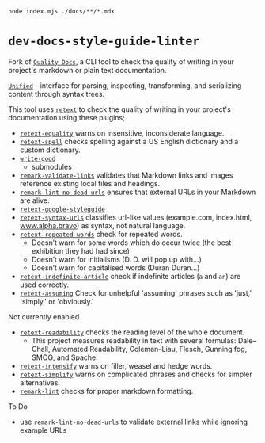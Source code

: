 `node index.mjs ./docs/**/*.mdx`

# `dev-docs-style-guide-linter`

Fork of [`Quality Docs`](https://github.com/sparkartgroup/quality-docs), a CLI tool to check the quality of writing in your project's markdown or plain text documentation.

[`Unified`](https://github.com/unifiedjs/unified) - interface for parsing, inspecting, transforming, and serializing content through syntax trees.

This tool uses [`retext`](https://github.com/wooorm/retext) to check the quality of writing in your project's documentation using these plugins;

- [`retext-equality`](https://github.com/wooorm/retext-equality) warns on insensitive, inconsiderate language.
- [`retext-spell`](https://github.com/wooorm/retext-spell) checks spelling against a US English dictionary and a custom dictionary.
- [`write-good`](https://github.com/btford/write-good)
  - submodules
- [`remark-validate-links`](https://github.com/remarkjs/remark-validate-links) validates that Markdown links and images reference existing local files and headings.
- [`remark-lint-no-dead-urls`](https://github.com/remarkjs/remark-validate-links) ensures that external URLs in your Markdown are alive.
- [`retext-google-styleguide`](https://github.com/gaurav-nelson/retext-google-styleguide)
- [`retext-syntax-urls`](https://github.com/retextjs/retext-syntax-urls) classifies url-like values (example.com, index.html, www.alpha.bravo) as syntax, not natural language.
- [`retext-repeated-words`](https://github.com/retextjs/retext-repeated-words) check for repeated words.
  - Doesn’t warn for some words which do occur twice (the best exhibition they had had since)
  - Doesn’t warn for initialisms (D. D. will pop up with…)
  - Doesn’t warn for capitalised words (Duran Duran…)
- [`retext-indefinite-article`](https://github.com/retextjs/retext-indefinite-article) check if indefinite articles (`a` and `an`) are used correctly.
- [`retext-assuming`](https://github.com/davidhund/retext-assuming) Check for unhelpful 'assuming' phrases such as 'just,' 'simply,' or 'obviously.'

Not currently enabled

- [`retext-readability`](https://github.com/wooorm/retext-readability) checks the reading level of the whole document.
  - This project measures readability in text with several formulas: Dale–Chall, Automated Readability, Coleman–Liau, Flesch, Gunning fog, SMOG, and Spache.
- [`retext-intensify`](https://github.com/wooorm/retext-intensify) warns on filler, weasel and hedge words.
- [`retext-simplify`](https://github.com/wooorm/retext-simplify) warns on complicated phrases and checks for simpler alternatives.
- [`remark-lint`](https://github.com/wooorm/remark-lint) checks for proper markdown formatting.

To Do

- use `remark-lint-no-dead-urls` to validate external links while ignoring example URLs
